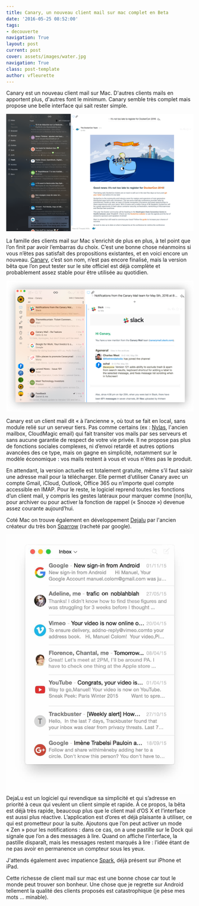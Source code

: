 ```yaml
---
title: Canary, un nouveau client mail sur mac complet en Beta
date: '2016-05-25 08:52:00'
tags:
- decouverte
navigation: True
layout: post
current: post
cover: assets/images/water.jpg
navigation: True
class: post-template
author: vfleurette
---
```


Canary est un nouveau client mail sur Mac. D'autres clients mails en apportent plus, d'autres font le minimum. Canary semble très complet mais propose une belle interface qui sait rester simple.

![Canary](/assets/images/2018/02/Canary.png)

La famille des clients mail sur Mac s’enrichit de plus en plus, à tel point que l’on finit par avoir l’embarras du choix. C’est une bonne chose néanmoins si vous n’êtes pas satisfait des propositions existantes, et en voici encore un nouveau. [Canary](http://canarymail.io/), c’est son nom, n’est pas encore finalisé, mais la version bêta que l’on peut tester sur le site officiel est déjà complète et probablement assez stable pour être utilisée au quotidien.

![canary_home](/assets/images/2018/02/canary_home.png)

Canary est un client mail dit « à l’ancienne », où tout se fait en local, sans module relié sur un serveur tiers. Pas comme certains (ex : [Nylas](https://nylas.com), l'ancien mailbox, CloudMagic email) qui fait transiter vos mails par ses serveurs et sans aucune garantie de respect de votre vie privée. Il ne propose pas plus de fonctions sociales complexes, ni d’envoi retardé et autres options avancées des ce type, mais on gagne en simplicité, notamment sur le modèle économique : vos mails restent à vous et vous n'êtes pas le produit.

En attendant, la version actuelle est totalement gratuite, même s’il faut saisir une adresse mail pour la télécharger. Elle permet d’utiliser Canary avec un compte Gmail, iCloud, Outlook, Office 365 ou n’importe quel compte accessible en IMAP. Pour le reste, le logiciel reprend toutes les fonctions d’un client mail, y compris les gestes latéraux pour marquer comme (non)lu, pour archiver ou pour activer la fonction de rappel (« Snooze ») devenue assez courante aujourd’hui.

Coté Mac on trouve également en développement [Dejalu](https://dejalu.me) par l'ancien créateur du très bon [Sparrow](https://en.wikipedia.org/wiki/Sparrow_(email_client)) (racheté par google).

![dejavu](/assets/images/2018/02/dejavu.jpg)
DejaLu est un logiciel qui revendique sa simplicité et qui s’adresse en priorité à ceux qui veulent un client simple et rapide. À ce propos, la bêta est déjà très rapide, beaucoup plus que le client mail d’OS X et l’interface est aussi plus réactive. L’application est d’ores et déjà plaisante à utiliser, ce qui est prometteur pour la suite. Ajoutons que l’on peut activer un mode « Zen » pour les notifications : dans ce cas, on a une pastille sur le Dock qui signale que l’on a des messages à lire. Quand on affiche l’interface, la pastille disparaît, mais les messages restent marqués à lire : l’idée étant de ne pas avoir en permanence un compteur sous les yeux.

J'attends également avec impatience [Spark](https://sparkmailapp.com), déjà présent sur iPhone et iPad.

Cette richesse de client mail sur mac est une bonne chose car tout le monde peut trouver son bonheur. Une chose que je regrette sur Android tellement la qualité des clients proposés est catastrophique (je pèse mes mots ... minable).